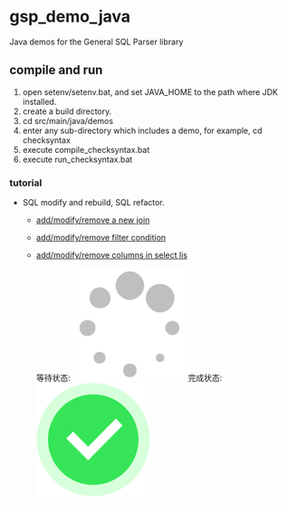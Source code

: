 # gsp_demo_java
Java demos for the General SQL Parser library

## compile and run
1. open setenv/setenv.bat, and set JAVA_HOME to the path where JDK installed.
2. create a build directory.
2. cd src/main/java/demos
3. enter any sub-directory which includes a demo, for example, cd checksyntax
4. execute compile_checksyntax.bat
5. execute run_checksyntax.bat

### tutorial

- SQL modify and rebuild, SQL refactor.
  - [add/modify/remove a new join](src/test/java/scriptWriter/testModifySql.java)
  - [add/modify/remove filter condition](src/test/java/scriptWriter/testModifySql.java)
  - [add/modify/remove columns in select lis](src/test/java/scriptWriter/testModifySql.java)
  
  
    等待状态:
  ![Image discription](https://github.com/wuxf-01/gsp_demo_java/blob/master/等待.png)
  完成状态:
  ![Image discription](https://github.com/wuxf-01/gsp_demo_java/blob/master/%E5%AE%8C%E6%88%90.png)
